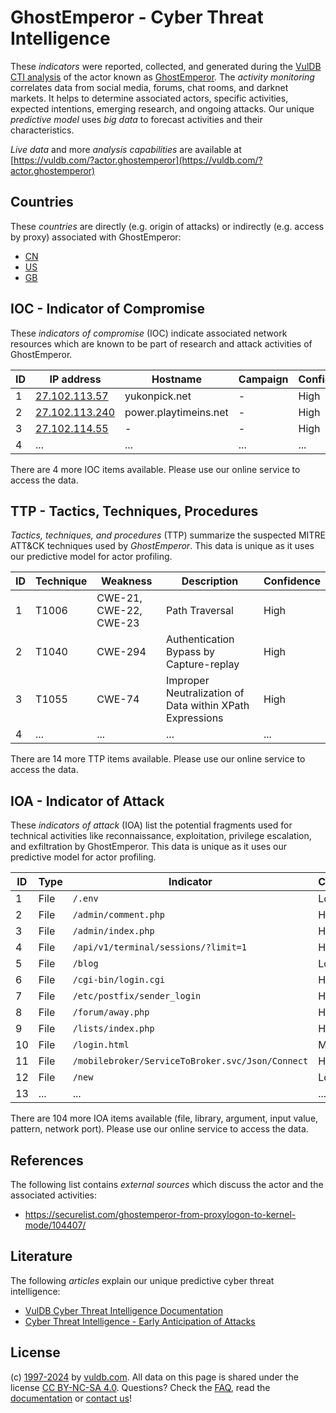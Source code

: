 # GhostEmperor - Cyber Threat Intelligence

These _indicators_ were reported, collected, and generated during the [VulDB CTI analysis](https://vuldb.com/?kb.cti) of the actor known as [GhostEmperor](https://vuldb.com/?actor.ghostemperor). The _activity monitoring_ correlates data from social media, forums, chat rooms, and darknet markets. It helps to determine associated actors, specific activities, expected intentions, emerging research, and ongoing attacks. Our unique _predictive model_ uses _big data_ to forecast activities and their characteristics.

_Live data_ and more _analysis capabilities_ are available at [https://vuldb.com/?actor.ghostemperor](https://vuldb.com/?actor.ghostemperor)

## Countries

These _countries_ are directly (e.g. origin of attacks) or indirectly (e.g. access by proxy) associated with GhostEmperor:

* [CN](https://vuldb.com/?country.cn)
* [US](https://vuldb.com/?country.us)
* [GB](https://vuldb.com/?country.gb)

## IOC - Indicator of Compromise

These _indicators of compromise_ (IOC) indicate associated network resources which are known to be part of research and attack activities of GhostEmperor.

ID | IP address | Hostname | Campaign | Confidence
-- | ---------- | -------- | -------- | ----------
1 | [27.102.113.57](https://vuldb.com/?ip.27.102.113.57) | yukonpick.net | - | High
2 | [27.102.113.240](https://vuldb.com/?ip.27.102.113.240) | power.playtimeins.net | - | High
3 | [27.102.114.55](https://vuldb.com/?ip.27.102.114.55) | - | - | High
4 | ... | ... | ... | ...

There are 4 more IOC items available. Please use our online service to access the data.

## TTP - Tactics, Techniques, Procedures

_Tactics, techniques, and procedures_ (TTP) summarize the suspected MITRE ATT&CK techniques used by _GhostEmperor_. This data is unique as it uses our predictive model for actor profiling.

ID | Technique | Weakness | Description | Confidence
-- | --------- | -------- | ----------- | ----------
1 | T1006 | CWE-21, CWE-22, CWE-23 | Path Traversal | High
2 | T1040 | CWE-294 | Authentication Bypass by Capture-replay | High
3 | T1055 | CWE-74 | Improper Neutralization of Data within XPath Expressions | High
4 | ... | ... | ... | ...

There are 14 more TTP items available. Please use our online service to access the data.

## IOA - Indicator of Attack

These _indicators of attack_ (IOA) list the potential fragments used for technical activities like reconnaissance, exploitation, privilege escalation, and exfiltration by GhostEmperor. This data is unique as it uses our predictive model for actor profiling.

ID | Type | Indicator | Confidence
-- | ---- | --------- | ----------
1 | File | `/.env` | Low
2 | File | `/admin/comment.php` | High
3 | File | `/admin/index.php` | High
4 | File | `/api/v1/terminal/sessions/?limit=1` | High
5 | File | `/blog` | Low
6 | File | `/cgi-bin/login.cgi` | High
7 | File | `/etc/postfix/sender_login` | High
8 | File | `/forum/away.php` | High
9 | File | `/lists/index.php` | High
10 | File | `/login.html` | Medium
11 | File | `/mobilebroker/ServiceToBroker.svc/Json/Connect` | High
12 | File | `/new` | Low
13 | ... | ... | ...

There are 104 more IOA items available (file, library, argument, input value, pattern, network port). Please use our online service to access the data.

## References

The following list contains _external sources_ which discuss the actor and the associated activities:

* https://securelist.com/ghostemperor-from-proxylogon-to-kernel-mode/104407/

## Literature

The following _articles_ explain our unique predictive cyber threat intelligence:

* [VulDB Cyber Threat Intelligence Documentation](https://vuldb.com/?kb.cti)
* [Cyber Threat Intelligence - Early Anticipation of Attacks](https://www.scip.ch/en/?labs.20201022)

## License

(c) [1997-2024](https://vuldb.com/?kb.changelog) by [vuldb.com](https://vuldb.com/?kb.about). All data on this page is shared under the license [CC BY-NC-SA 4.0](https://creativecommons.org/licenses/by-nc-sa/4.0/). Questions? Check the [FAQ](https://vuldb.com/?kb.faq), read the [documentation](https://vuldb.com/?kb) or [contact us](https://vuldb.com/?contact)!
